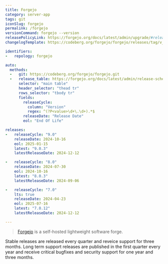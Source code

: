 ```yaml
---
title: Forgejo
category: server-app
tags: git
iconSlug: forgejo
permalink: /forgejo
versionCommand: forgejo --version
releasePolicyLink: https://forgejo.org/docs/latest/admin/upgrade/#release-life-cycle
changelogTemplate: https://codeberg.org/forgejo/forgejo/releases/tag/v__LATEST__

identifiers:
-   repology: forgejo

auto:
  methods:
  -   git: https://codeberg.org/forgejo/forgejo.git
  -   release_table: https://forgejo.org/docs/latest/admin/release-schedule/
      selector: "main table"
      header_selector: "thead tr"
      rows_selector: "tbody tr"
      fields:
        releaseCycle:
          column: "Version"
          regex: ^(?P<value>\d+\.\d+).*$
        releaseDate: "Release Date"
        eol: "End Of Life"

releases:
-   releaseCycle: "9.0"
    releaseDate: 2024-10-16
    eol: 2025-01-15
    latest: "9.0.3"
    latestReleaseDate: 2024-12-12

-   releaseCycle: "8.0"
    releaseDate: 2024-07-30
    eol: 2024-10-16
    latest: "8.0.3"
    latestReleaseDate: 2024-09-06

-   releaseCycle: "7.0"
    lts: true
    releaseDate: 2024-04-23
    eol: 2025-07-16
    latest: "7.0.12"
    latestReleaseDate: 2024-12-12

---
```


> [Forgejo](https://forgejo.org/) is a self-hosted lightweight software forge.

Stable releases are released every quarter and reveice support for three months.
Long term support releases are published in the first quarter every year
and receive critical bugfixes and security support for one year and three months.
